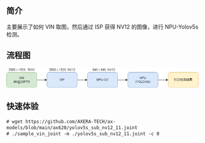 ## 简介
  主要展示了如何 VIN 取图，然后通过 ISP 获得 NV12 的图像，进行 NPU-Yolov5s 检测。

## 流程图
![](../../docs/sample_vin_joint.png)

## 快速体验
```
# wget https://github.com/AXERA-TECH/ax-models/blob/main/ax620/yolov5s_sub_nv12_11.joint
# ./sample_vin_joint -m ./yolov5s_sub_nv12_11.joint -c 0
```